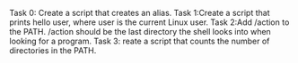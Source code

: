 Task 0: Create a script that creates an alias.
Task 1:Create a script that prints hello user, where user is the current Linux user.
Task 2:Add /action to the PATH. /action should be the last directory the shell looks into when looking for a program.
Task 3: reate a script that counts the number of directories in the PATH.

